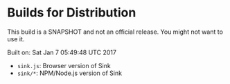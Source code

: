 # Builds for Distribution

This build is a SNAPSHOT and not an official release.  You might not want to use it.

Built on: Sat Jan  7 05:49:48 UTC 2017

* `sink.js`: Browser version of Sink
* `sink/*`: NPM/Node.js version of Sink
